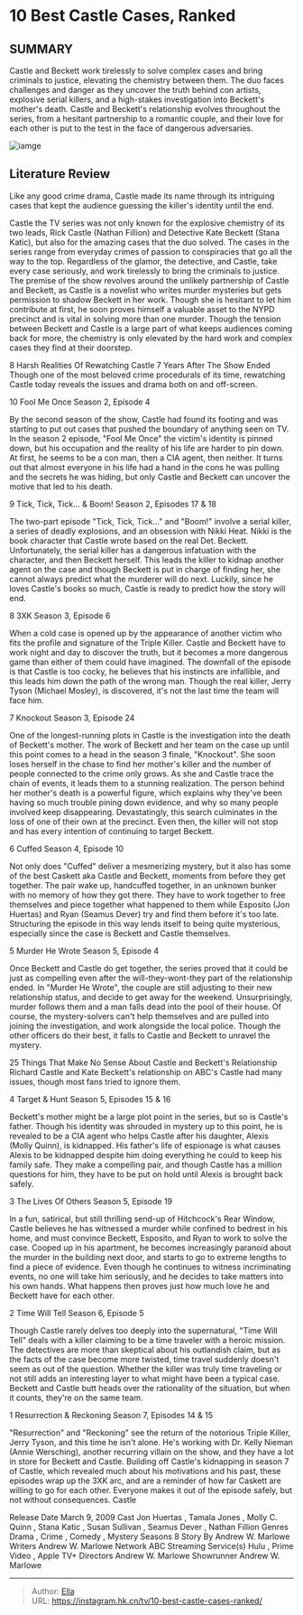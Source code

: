 # 10 Best Castle Cases, Ranked


## SUMMARY 


 Castle and Beckett work tirelessly to solve complex cases and bring criminals to justice, elevating the chemistry between them. 
 The duo faces challenges and danger as they uncover the truth behind con artists, explosive serial killers, and a high-stakes investigation into Beckett&#39;s mother&#39;s death. 
 Castle and Beckett&#39;s relationship evolves throughout the series, from a hesitant partnership to a romantic couple, and their love for each other is put to the test in the face of dangerous adversaries. 

![iamge](https://static1.srcdn.com/wordpress/wp-content/uploads/2024/01/nathan-fillion-as-richard-castle-stana-katic-as-kate-beckett-from-castle.jpg)

## Literature Review
Like any good crime drama, Castle made its name through its intriguing cases that kept the audience guessing the killer&#39;s identity until the end. 




Castle the TV series was not only known for the explosive chemistry of its two leads, Rick Castle (Nathan Fillion) and Detective Kate Beckett (Stana Katic), but also for the amazing cases that the duo solved. The cases in the series range from everyday crimes of passion to conspiracies that go all the way to the top. Regardless of the glamor, the detective, and Castle, take every case seriously, and work tirelessly to bring the criminals to justice.
The premise of the show revolves around the unlikely partnership of Castle and Beckett, as Castle is a novelist who writes murder mysteries but gets permission to shadow Beckett in her work. Though she is hesitant to let him contribute at first, he soon proves himself a valuable asset to the NYPD precinct and is vital in solving more than one murder. Though the tension between Beckett and Castle is a large part of what keeps audiences coming back for more, the chemistry is only elevated by the hard work and complex cases they find at their doorstep.
            
 
 8 Harsh Realities Of Rewatching Castle 7 Years After The Show Ended 
Though one of the most beloved crime procedurals of its time, rewatching Castle today reveals the issues and drama both on and off-screen. 













 








 10  Fool Me Once 
Season 2, Episode 4


 







By the second season of the show, Castle had found its footing and was starting to put out cases that pushed the boundary of anything seen on TV. In the season 2 episode, &#34;Fool Me Once&#34; the victim&#39;s identity is pinned down, but his occupation and the reality of his life are harder to pin down. At first, he seems to be a con man, then a CIA agent, then neither. It turns out that almost everyone in his life had a hand in the cons he was pulling and the secrets he was hiding, but only Castle and Beckett can uncover the motive that led to his death.





 9  Tick, Tick, Tick... &amp; Boom! 
Season 2, Episodes 17 &amp; 18
        

The two-part episode &#34;Tick, Tick, Tick...&#34; and &#34;Boom!&#34; involve a serial killer, a series of deadly explosions, and an obsession with Nikki Heat. Nikki is the book character that Castle wrote based on the real Det. Beckett. Unfortunately, the serial killer has a dangerous infatuation with the character, and then Beckett herself. This leads the killer to kidnap another agent on the case and though Beckett is put in charge of finding her, she cannot always predict what the murderer will do next. Luckily, since he loves Castle&#39;s books so much, Castle is ready to predict how the story will end.





 8  3XK 
Season 3, Episode 6
        

When a cold case is opened up by the appearance of another victim who fits the profile and signature of the Triple Killer. Castle and Beckett have to work night and day to discover the truth, but it becomes a more dangerous game than either of them could have imagined. The downfall of the episode is that Castle is too cocky, he believes that his instincts are infallible, and this leads him down the path of the wrong man. Though the real killer, Jerry Tyson (Michael Mosley), is discovered, it&#39;s not the last time the team will face him.





 7  Knockout 
Season 3, Episode 24
        

One of the longest-running plots in Castle is the investigation into the death of Beckett&#39;s mother. The work of Beckett and her team on the case up until this point comes to a head in the season 3 finale, &#34;Knockout&#34;. She soon loses herself in the chase to find her mother&#39;s killer and the number of people connected to the crime only grows. As she and Castle trace the chain of events, it leads them to a stunning realization.
The person behind her mother&#39;s death is a powerful figure, which explains why they&#39;ve been having so much trouble pining down evidence, and why so many people involved keep disappearing. Devastatingly, this search culminates in the loss of one of their own at the precinct. Even then, the killer will not stop and has every intention of continuing to target Beckett.





 6  Cuffed 
Season 4, Episode 10
        

Not only does &#34;Cuffed&#34; deliver a mesmerizing mystery, but it also has some of the best Caskett aka Castle and Beckett, moments from before they get together. The pair wake up, handcuffed together, in an unknown bunker with no memory of how they got there. They have to work together to free themselves and piece together what happened to them while Esposito (Jon Huertas) and Ryan (Seamus Dever) try and find them before it&#39;s too late. Structuring the episode in this way lends itself to being quite mysterious, especially since the case is Beckett and Castle themselves.





 5  Murder He Wrote 
Season 5, Episode 4


 







Once Beckett and Castle do get together, the series proved that it could be just as compelling even after the will-they-wont-they part of the relationship ended. In &#34;Murder He Wrote&#34;, the couple are still adjusting to their new relationship status, and decide to get away for the weekend. Unsurprisingly, murder follows them and a man falls dead into the pool of their house. Of course, the mystery-solvers can&#39;t help themselves and are pulled into joining the investigation, and work alongside the local police. Though the other officers do their best, it falls to Castle and Beckett to unravel the mystery.
            
 
 25 Things That Make No Sense About Castle and Beckett&#39;s Relationship 
Richard Castle and Kate Beckett&#39;s relationship on ABC&#39;s Castle had many issues, though most fans tried to ignore them.









 4  Target &amp; Hunt 
Season 5, Episodes 15 &amp; 16
        

Beckett&#39;s mother might be a large plot point in the series, but so is Castle&#39;s father. Though his identity was shrouded in mystery up to this point, he is revealed to be a CIA agent who helps Castle after his daughter, Alexis (Molly Quinn), is kidnapped. His father&#39;s life of espionage is what causes Alexis to be kidnapped despite him doing everything he could to keep his family safe. They make a compelling pair, and though Castle has a million questions for him, they have to be put on hold until Alexis is brought back safely.





 3  The Lives Of Others 
Season 5, Episode 19
        

In a fun, satirical, but still thrilling send-up of Hitchcock&#39;s Rear Window, Castle believes he has witnessed a murder while confined to bedrest in his home, and must convince Beckett, Esposito, and Ryan to work to solve the case. Cooped up in his apartment, he becomes increasingly paranoid about the murder in the building next door, and starts to go to extreme lengths to find a piece of evidence. Even though he continues to witness incriminating events, no one will take him seriously, and he decides to take matters into his own hands. What happens then proves just how much love he and Beckett have for each other.





 2  Time Will Tell 
Season 6, Episode 5
        

Though Castle rarely delves too deeply into the supernatural, &#34;Time Will Tell&#34; deals with a killer claiming to be a time traveler with a heroic mission. The detectives are more than skeptical about his outlandish claim, but as the facts of the case become more twisted, time travel suddenly doesn&#39;t seem as out of the question. Whether the killer was truly time traveling or not still adds an interesting layer to what might have been a typical case. Beckett and Castle butt heads over the rationality of the situation, but when it counts, they&#39;re on the same team.





 1  Resurrection &amp; Reckoning 
Season 7, Episodes 14 &amp; 15


 







&#34;Resurrection&#34; and &#34;Reckoning&#34; see the return of the notorious Triple Killer, Jerry Tyson, and this time he isn&#39;t alone. He&#39;s working with Dr. Kelly Nieman (Annie Wersching), another recurring villain on the show, and they have a lot in store for Beckett and Castle. Building off Castle&#39;s kidnapping in season 7 of Castle, which revealed much about his motivations and his past, these episodes wrap up the 3XK arc, and are a reminder of how far Caskett are willing to go for each other. Everyone makes it out of the episode safely, but not without consequences.
 Castle 

 Release Date   March 9, 2009    Cast   Jon Huertas , Tamala Jones , Molly C. Quinn , Stana Katic , Susan Sullivan , Seamus Dever , Nathan Fillion    Genres   Drama , Crime , Comedy , Mystery    Seasons   8    Story By   Andrew W. Marlowe    Writers   Andrew W. Marlowe    Network   ABC    Streaming Service(s)   Hulu , Prime Video , Apple TV&#43;    Directors   Andrew W. Marlowe    Showrunner   Andrew W. Marlowe    





---

> Author: [Ella](https://instagram.hk.cn/)  
> URL: https://instagram.hk.cn/tv/10-best-castle-cases-ranked/  

